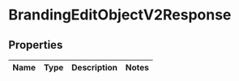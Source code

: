 
# BrandingEditObjectV2Response

## Properties
| Name | Type | Description | Notes |
| ------------ | ------------- | ------------- | ------------- |



